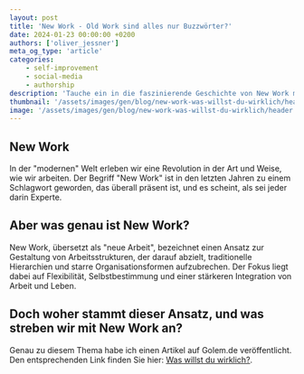 ```yaml
---
layout: post
title: 'New Work - Old Work sind alles nur Buzzwörter?'
date: 2024-01-23 00:00:00 +0200
authors: ['oliver_jessner']
meta_og_type: 'article'
categories:
    - self-improvement
    - social-media
    - authorship
description: 'Tauche ein in die faszinierende Geschichte von New Work mit! Erfahre, warum dieser innovative Ansatz, der oft mit hippen Startups in Verbindung gebracht wird, eigentlich viel älter ist, als wir denken.'
thumbnail: '/assets/images/gen/blog/new-work-was-willst-du-wirklich/header_thumbnail.webp'
image: '/assets/images/gen/blog/new-work-was-willst-du-wirklich/header.webp'
---
```


## New Work

In der "modernen" Welt erleben wir eine Revolution in der Art und Weise, wie wir arbeiten. Der Begriff "New Work" ist in den letzten Jahren zu einem Schlagwort geworden, das überall präsent ist, und es scheint, als sei jeder darin Experte.

## Aber was genau ist New Work?

New Work, übersetzt als "neue Arbeit", bezeichnet einen Ansatz zur Gestaltung von Arbeitsstrukturen, der darauf abzielt, traditionelle Hierarchien und starre Organisationsformen aufzubrechen. Der Fokus liegt dabei auf Flexibilität, Selbstbestimmung und einer stärkeren Integration von Arbeit und Leben.

## Doch woher stammt dieser Ansatz, und was streben wir mit New Work an?

Genau zu diesem Thema habe ich einen Artikel auf Golem.de veröffentlicht. Den entsprechenden Link finden Sie hier: [Was willst du wirklich?](https://www.golem.de/news/new-work-was-willst-du-wirklich-2401-181252.html).

